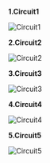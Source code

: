 **1.Circuit1**

![Circuit1](Schémas/Circuit1.png)

**2.Circuit2**

![Circuit2](Schémas/Circuit2.png)

**3.Circuit3**

![Circuit3](Schémas/Circuit3.png)

**4.Circuit4**

![Circuit4](Schémas/Circuit4.png)

**5.Circuit5**

![Circuit5](Schémas/Circuit5.png)
